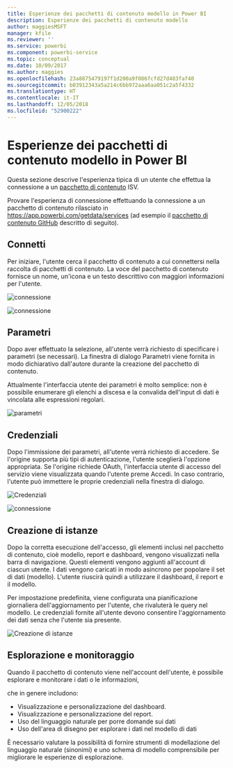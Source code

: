 ```yaml
---
title: Esperienze dei pacchetti di contenuto modello in Power BI
description: Esperienze dei pacchetti di contenuto modello
author: maggiesMSFT
manager: kfile
ms.reviewer: ''
ms.service: powerbi
ms.component: powerbi-service
ms.topic: conceptual
ms.date: 10/09/2017
ms.author: maggies
ms.openlocfilehash: 23a8875479197f1d200a9f086fcfd27d483faf40
ms.sourcegitcommit: b03912343a5a214c6bb972aaa6aa051c2a5f4332
ms.translationtype: HT
ms.contentlocale: it-IT
ms.lasthandoff: 12/05/2018
ms.locfileid: "52900222"
---
```

# <a name="template-content-pack-experiences-in-power-bi"></a>Esperienze dei pacchetti di contenuto modello in Power BI
Questa sezione descrive l'esperienza tipica di un utente che effettua la connessione a un [pacchetto di contenuto](service-connect-to-services.md) ISV.

Provare l'esperienza di connessione effettuando la connessione a un pacchetto di contenuto rilasciato in https://app.powerbi.com/getdata/services (ad esempio il [pacchetto di contenuto GitHub](https://app.powerbi.com/getdata/services/github) descritto di seguito).

## <a name="connect"></a>Connetti
Per iniziare, l'utente cerca il pacchetto di contenuto a cui connettersi nella raccolta di pacchetti di contenuto. La voce del pacchetto di contenuto fornisce un nome, un'icona e un testo descrittivo con maggiori informazioni per l'utente.

![connessione](media/template-content-pack-experience/github_data.png)

![connessione](media/template-content-pack-experience/github_connect.png)

## <a name="parameters"></a>Parametri
Dopo aver effettuato la selezione, all'utente verrà richiesto di specificare i parametri (se necessari). La finestra di dialogo Parametri viene fornita in modo dichiarativo dall'autore durante la creazione del pacchetto di contenuto.

Attualmente l'interfaccia utente dei parametri è molto semplice: non è possibile enumerare gli elenchi a discesa e la convalida dell'input di dati è vincolata alle espressioni regolari.

![parametri](media/template-content-pack-experience/github_params.png)

## <a name="credentials"></a>Credenziali
Dopo l'immissione dei parametri, all'utente verrà richiesto di accedere.  Se l'origine supporta più tipi di autenticazione, l'utente sceglierà l'opzione appropriata. Se l'origine richiede OAuth, l'interfaccia utente di accesso del servizio viene visualizzata quando l'utente preme Accedi.  In caso contrario, l'utente può immettere le proprie credenziali nella finestra di dialogo.

![Credenziali](media/template-content-pack-experience/github_login.png)

![connessione](media/template-content-pack-experience/github_creds2.png)

## <a name="instantiation"></a>Creazione di istanze
Dopo la corretta esecuzione dell'accesso, gli elementi inclusi nel pacchetto di contenuto, cioè modello, report e dashboard, vengono visualizzati nella barra di navigazione.  Questi elementi vengono aggiunti all'account di ciascun utente.  I dati vengono caricati in modo asincrono per popolare il set di dati (modello).  L'utente riuscirà quindi a utilizzare il dashboard, il report e il modello.

Per impostazione predefinita, viene configurata una pianificazione giornaliera dell'aggiornamento per l'utente, che rivaluterà le query nel modello.  Le credenziali fornite all'utente devono consentire l'aggiornamento dei dati senza che l'utente sia presente.

![Creazione di istanze](media/template-content-pack-experience/github_dashboard.png)

## <a name="exploration-and-monitoring"></a>Esplorazione e monitoraggio
Quando il pacchetto di contenuto viene nell'account dell'utente, è possibile esplorare e monitorare i dati o le informazioni,

che in genere includono:

* Visualizzazione e personalizzazione del dashboard.
* Visualizzazione e personalizzazione del report.
* Uso del linguaggio naturale per porre domande sui dati
* Uso dell'area di disegno per esplorare i dati nel modello di dati

È necessario valutare la possibilità di fornire strumenti di modellazione del linguaggio naturale (sinonimi) e uno schema di modello comprensibile per migliorare le esperienze di esplorazione.

